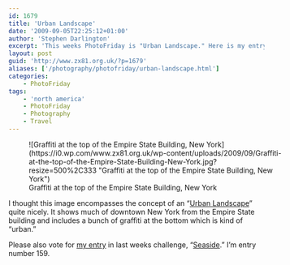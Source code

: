 ```yaml
---
id: 1679
title: 'Urban Landscape'
date: '2009-09-05T22:25:12+01:00'
author: 'Stephen Darlington'
excerpt: 'This weeks PhotoFriday is "Urban Landscape." Here is my entry.'
layout: post
guid: 'http://www.zx81.org.uk/?p=1679'
aliases: ['/photography/photofriday/urban-landscape.html']
categories:
    - PhotoFriday
tags:
    - 'north america'
    - PhotoFriday
    - Photography
    - Travel
---
```


<figure aria-describedby="caption-attachment-1680" class="wp-caption aligncenter" id="attachment_1680" style="width: 500px">![Graffiti at the top of the Empire State Building, New York](https://i0.wp.com/www.zx81.org.uk/wp-content/uploads/2009/09/Graffiti-at-the-top-of-the-Empire-State-Building-New-York.jpg?resize=500%2C333 "Graffiti at the top of the Empire State Building, New York")<figcaption class="wp-caption-text" id="caption-attachment-1680">Graffiti at the top of the Empire State Building, New York</figcaption></figure>

I thought this image encompasses the concept of an “[Urban Landscape](http://www.photofriday.com/archives/challenge/000909.php)” quite nicely. It shows much of downtown New York from the Empire State building and includes a bunch of graffiti at the bottom which is kind of “urban.”

Please also vote for [my entry](/photography/photofriday/seaside.html) in last weeks challenge, “[Seaside](http://www.photofriday.com/linkviewer.php?id=906).” I’m entry number 159.